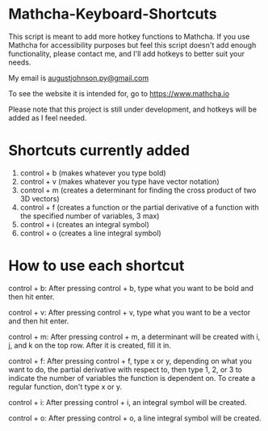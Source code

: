 # Mathcha-Keyboard-Shortcuts
This script is meant to add more hotkey functions to Mathcha. If you use Mathcha for accessibility purposes but feel this script doesn't add enough functionality, please contact me, and I'll add hotkeys to better suit your needs.

My email is augustjohnson.py@gmail.com

To see the website it is intended for, go to https://www.mathcha.io

Please note that this project is still under development, and hotkeys will be added as I feel needed.

# Shortcuts currently added
1. control + b (makes whatever you type bold)
2. control + v (makes whatever you type have vector notation)
3. control + m (creates a determinant for finding the cross product of two 3D vectors)
4. control + f (creates a function or the partial derivative of a function with the specified number of variables, 3 max)
5. control + i (creates an integral symbol)
6. control + o (creates a line integral symbol)

# How to use each shortcut

control + b:
After pressing control + b, type what you want to be bold and then hit enter.

control + v:
After pressing control + v, type what you want to be a vector and then hit enter.

control + m:
After pressing control + m, a determinant will be created with i, j, and k on the top row. After it is created, fill it in.

control + f:
After pressing control + f, type x or y, depending on what you want to do, the partial derivative with respect to, then type 1, 2, or 3 to indicate the number of variables the function is dependent on. To create a regular function, don't type x or y.

control + i:
After pressing control + i, an integral symbol will be created.

control + o:
After pressing control + o, a line integral symbol will be created.
